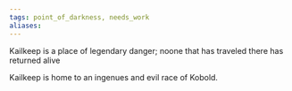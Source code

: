 ```yaml
---
tags: point_of_darkness, needs_work
aliases:
---
```

Kailkeep is a place of legendary danger; noone that has traveled there has returned alive

Kailkeep is home to an ingenues and evil race of Kobold.